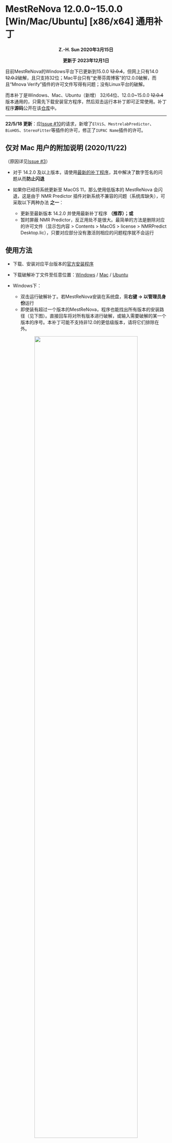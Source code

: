 # MestReNova 12.0.0~15.0.0 [Win/Mac/Ubuntu] [x86/x64] 通用补丁
**<p align="center">Z.-H. Sun 2020年3月15日</p>**
**<p align="center">更新于 2023年12月1日</p>**

目前MestReNova的Windows平台下已更新到15.0.0 ~~12.0.4~~，但网上只有14.0 ~~12.0.2~~破解，且只支持32位；Mac平台只有“史蒂芬周博客”的12.0.0破解，而且“Mnova Verify”插件的许可文件写得有问题；没有Linux平台的破解。

而本补丁是Windows、Mac、Ubuntu（新增） 32/64位、12.0.0~15.0.0 ~~12.0.4~~版本通用的，只需先下载安装官方程序，然后双击运行本补丁即可正常使用。补丁程序**源码**公开在该[仓库](https://github.com/Z-H-Sun/MRN-ADF_Patch)中。

---
**22/5/18 更新**：应[Issue #10](https://github.com/Z-H-Sun/CS_CCME_Posts/issues/10)的请求，新增了`ElViS`、`MestrelabPredictor`、`BioHOS`、`StereoFitter`等插件的许可，修正了`IUPAC Name`插件的许可。

## 仅对 Mac 用户的附加说明 (2020/11/22)

（原因详见[Issue #3](https://github.com/Z-H-Sun/CS_CCME_Posts/issues/3)）

* 对于 14.2.0 及以上版本，请使用[最新的补丁程序](https://github.com/Z-H-Sun/MRN-ADF_Patch/releases/download/v2.14/MRN_Crack_Mac)，其中解决了数字签名的问题从而**防止闪退**
* 如果你已经将系统更新至 MacOS 11，那么使用低版本的 MestReNova 会闪退，这是由于 NMR Predictor 插件对新系统不兼容的问题（系统库缺失），可采取以下两种办法 **之一**：

  * 更新至最新版本 14.2.0 并使用最新补丁程序 **（推荐）；或**
  * 暂时屏蔽 NMR Predictor，反正用处不是很大。最简单的方法是删除对应的许可文件（显示包内容 > Contents > MacOS > license > NMRPredict Desktop.lic），只要对应部分没有激活则相应的问题程序就不会运行

## 使用方法
* 下载、安装对应平台版本的[官方安装程序](http://mestrelab.com/download/mnova/)
* 下载破解补丁文件至任意位置：[Windows](https://github.com/Z-H-Sun/MRN-ADF_Patch/releases/download/v2.14/MestReNovaCrack.exe) / [Mac](https://github.com/Z-H-Sun/MRN-ADF_Patch/releases/download/v2.14/MRN_Crack_Mac) / [Ubuntu](https://github.com/Z-H-Sun/MRN-ADF_Patch/releases/download/v2.14/MRN_Crack_Ubuntu)

* Windows下：

  * 双击运行破解补丁。若MestReNova安装在系统盘，需**右键 -> 以管理员身份**运行
  * 即使装有超过一个版本的MestReNova，程序也能找出所有版本的安装路径（见下图）。直接回车将对所有版本进行破解，或输入需要破解的某一个版本的序号。本补丁可能不支持非12.0的更低级版本，请将它们排除在外。
<p align="center"><img src="/mestrenova/3.jpg" height="80%" width="80%"></p>

* Mac下：

  * 最好通过另一台Windows电脑下载程序安装包及补丁文件，U盘拷贝至此Mac电脑。安装结束后以“终端 (Terminal)”方式打开补丁文件，按y确认
  * 具体操作，或过程中产生任何问题，请参见[一般操作流程及疑难解答](/MAC.md)。
  * 以下情况有一定可能会发生：如果首次运行时，软件提示“Cache目录设置不正常，是否解决”，**请选择“是”并按照提示输入管理员账号密码即可**（否则会提示许可验证失败，代码0x8000000E）
<p align="center"><img src="/mestrenova/2.jpg" height="80%" width="80%"></p>

* Ubuntu下（新增）：

  * 请首先配置`ruby`环境。使用`sudo apt-get install ruby-full`安装最新版ruby，或者对于non-sudoer用户可选择自行编译
  * 终端中运行`ruby </path/to/>MRN_Crack_Ubuntu`，按y确认
* 本补丁运行时已经包含了写入许可文件的步骤，因此运行结束后即可正常打开和运行MestReNova 12.0~14.2。

## 运行效果图
*<p align="center"><img src="/mestrenova/1.jpg" height="30%" width="30%">  <img src="/mestrenova/0.jpg" height="39%" width="39%"><br>左：Windows；右：Mac</p>*
